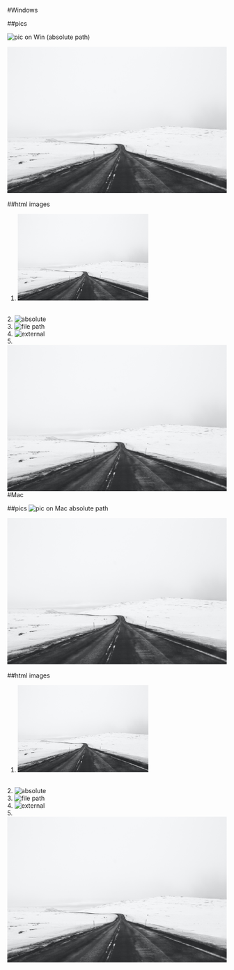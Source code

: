 #Windows

##pics

![pic on Win (absolute path)](C:\Users\Viktoria.Bozhko\CK\pics\img-1.jpg)

![pic on Win (relative path)](images/img-1.jpg)

##html images
1. <img alt="relative" src="images/img-1.jpg" width="300">
<br>
2. <img alt="absolute" src="C:\Users\Viktoria.Bozhko\IdeaProjects\markdown-testing\src\main\java\md\images\img-1.jpg" width="300">
<br>
3. <img alt="file path" src="file:///C:/Users/Viktoria.Bozhko/IdeaProjects/markdown-testing/src/main/java/md/images/img-1.jpg" width="300">
<br>
4. <img alt="external" src="https://upload.wikimedia.org/wikipedia/commons/thumb/0/04/International_Space_Station_after_undocking_of_STS-132.jpg/1920px-International_Space_Station_after_undocking_of_STS-132.jpg" width="300">
<br>
5. <img src="images/img-1.jpg" alt="Alt attr" style="float: left; margin-right: 0px;" />

#Mac

##pics
![pic on Mac absolute path](/Users/victoriabozhko/IdeaBugProjects/markdown-testing/src/main/java/md/images/img-1.jpg)

![pic on Mac absolute path](images/img-1.jpg)

##html images
1. <img alt="relative" src="images/img-1.jpg" width="300">
<br>
2. <img alt="absolute" src="/Users/victoriabozhko/IdeaBugProjects/markdown-testing/src/main/java/md/images/img-1.jpg" width="300">
<br>
3. <img alt="file path" src="file:////Users/victoriabozhko/IdeaBugProjects/markdown-testing/src/main/java/md/images/img-1.jpg" width="300">
<br>
4. <img alt="external" src="https://upload.wikimedia.org/wikipedia/commons/thumb/0/04/International_Space_Station_after_undocking_of_STS-132.jpg/1920px-International_Space_Station_after_undocking_of_STS-132.jpg" width="300">
<br>
5. <img src="images/img-1.jpg" alt="Alt attr" style="float: left; margin-right: 0px;" />
